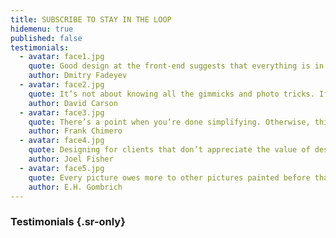 ```yaml
---
title: SUBSCRIBE TO STAY IN THE LOOP
hidemenu: true
published: false
testimonials:
  - avatar: face1.jpg
    quote: Good design at the front-end suggests that everything is in order at the back-end, whether or not that is the case.
    author: Dmitry Fadeyev
  - avatar: face2.jpg
    quote: It’s not about knowing all the gimmicks and photo tricks. If you haven’t got the eye, no program will give it to you.
    author: David Carson
  - avatar: face3.jpg
    quote: There’s a point when you’re done simplifying. Otherwise, things get really complicated.
    author: Frank Chimero     
  - avatar: face4.jpg
    quote: Designing for clients that don’t appreciate the value of design is like buying new tires for a rental car.
    author: Joel Fisher  
  - avatar: face5.jpg
    quote: Every picture owes more to other pictures painted before than it owes to nature.
    author: E.H. Gombrich  
---
```

### Testimonials {.sr-only}
